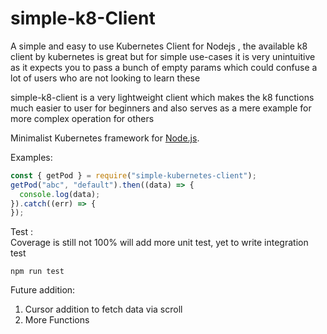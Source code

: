 # simple-k8-Client

A simple and easy to use Kubernetes Client for Nodejs , the available k8 client
by kubernetes is great but for simple use-cases it is very unintuitive as it expects 
you to pass a bunch of empty params which could confuse a lot of users who are not looking 
to learn these

simple-k8-client is a very lightweight client which makes the k8 functions much easier 
to user for beginners and also serves as a mere example for more complex operation for 
others


Minimalist Kubernetes framework for [Node.js](http://nodejs.org).

Examples:

```js
const { getPod } = require("simple-kubernetes-client");
getPod("abc", "default").then((data) => {
  console.log(data);
}).catch((err) => {
});
```

Test : <br> Coverage is still not 100% will add more unit test, yet to write
integration test

```
npm run test
```

Future addition:

1. Cursor addition to fetch data via scroll
2. More Functions
